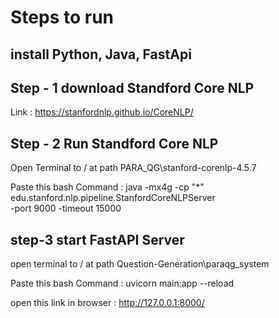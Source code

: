 # Steps to run 
## install Python, Java, FastApi

## Step - 1 download Standford Core NLP 
Link : https://stanfordnlp.github.io/CoreNLP/

## Step - 2 Run Standford Core NLP 

Open Terminal to / at path PARA_QG\stanford-corenlp-4.5.7

Paste this bash Command :
java -mx4g -cp "*" edu.stanford.nlp.pipeline.StanfordCoreNLPServer \
  -port 9000 -timeout 15000

## step-3 start FastAPI Server 

open terminal to / at path Question-Generation\paraqg_system

Paste this bash Command : uvicorn main:app --reload

open this link in browser :  http://127.0.0.1:8000/


